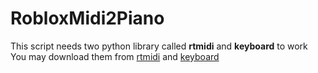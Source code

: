 # RobloxMidi2Piano
This script needs two python library called **rtmidi** and **keyboard** to work
You may download them from [rtmidi](https://pypi.org/project/python-rtmidi/) and [keyboard](https://pypi.org/project/keyboard)
